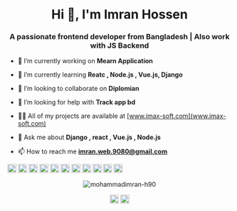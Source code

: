 <h1 align="center">Hi 👋, I'm Imran Hossen</h1>
<h3 align="center">A passionate frontend developer from Bangladesh | Also work with JS Backend</h3>

- 🔭 I’m currently working on **Mearn Application**

- 🌱 I’m currently learning **Reatc , Node.js , Vue.js, Django**

- 👯 I’m looking to collaborate on **Diplomian**

- 🤔 I’m looking for help with **Track app bd**

- 👨‍💻 All of my projects are available at [www.imax-soft.com](www.imax-soft.com)

- 💬 Ask me about **Django , react , Vue.js , Node.js**

- 📫 How to reach me **imran.web.9080@gmail.com**

<p align="left"><img src="https://devicons.github.io/devicon/devicon.git/icons/vuejs/vuejs-original-wordmark.svg" alt="vuejs" width="20" height="20"/> <img src="https://devicons.github.io/devicon/devicon.git/icons/react/react-original-wordmark.svg" alt="react" width="20" height="20"/> <img src="https://devicons.github.io/devicon/devicon.git/icons/bootstrap/bootstrap-plain.svg" alt="bootstrap" width="20" height="20"/> <img src="https://devicons.github.io/devicon/devicon.git/icons/css3/css3-original-wordmark.svg" alt="css3" width="20" height="20"/> <img src="https://devicons.github.io/devicon/devicon.git/icons/html5/html5-original-wordmark.svg" alt="html5" width="20" height="20"/> <img src="https://devicons.github.io/devicon/devicon.git/icons/javascript/javascript-original.svg" alt="javascript" width="20" height="20"/> <img src="https://devicons.github.io/devicon/devicon.git/icons/mongodb/mongodb-original-wordmark.svg" alt="mongodb" width="20" height="20"/> <img src="https://devicons.github.io/devicon/devicon.git/icons/nodejs/nodejs-original-wordmark.svg" alt="nodejs" width="20" height="20"/> <img src="https://devicons.github.io/devicon/devicon.git/icons/python/python-original-wordmark.svg" alt="python" width="20" height="20"/> <img src="https://devicons.github.io/devicon/devicon.git/icons/nginx/nginx-original.svg" alt="nginx" width="20" height="20"/> <img src="https://devicons.github.io/devicon/devicon.git/icons/express/express-original-wordmark.svg" alt="express" width="20" height="20"/></p><p align="center"> <img src="https://github-readme-stats.vercel.app/api?username=mohammadimran-h90&show_icons=true" alt="mohammadimran-h90" /> </p>

<p align="center">
<a href="https://linkedin.com/in/imran-hossen-462261188/" target="blank"><img align="center" src="https://cdn.jsdelivr.net/npm/simple-icons@3.0.1/icons/linkedin.svg" alt="imran-hossen-462261188/" height="20" width="20" /></a>
<a href="https://fb.com/toxicme.imran" target="blank"><img align="center" src="https://cdn.jsdelivr.net/npm/simple-icons@3.0.1/icons/facebook.svg" alt="toxicme.imran" height="20" width="20" /></a>
</p>
